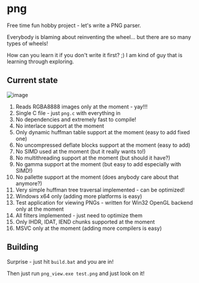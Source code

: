 # png

Free time fun hobby project - let's write a PNG parser.

Everybody is blaming about reinventing the wheel... but there are so many types of wheels! 

How can you learn it if you don't write it first? ;) I am kind of guy that is learning through exploring.

## Current state

![image](https://github.com/akowalew/png/assets/11333571/d0294130-7020-48b8-afda-a2c9c70e81cd)

1. Reads RGBA8888 images only at the moment - yay!!!
2. Single C file - just `png.c` with everything in
3. No dependencies and extremely fast to compile!
4. No interlace support at the moment
5. Only dynamic huffman table support at the moment (easy to add fixed one)
6. No uncompressed deflate blocks support at the moment (easy to add)
7. No SIMD used at the moment (but it really wants to!)
8. No multithreading support at the moment (but should it have?)
9. No gamma support at the moment (but easy to add especially with SIMD!)
10. No pallette support at the moment (does anybody care about that anymore?)
11. Very simple huffman tree traversal implemented - can be optimized!
12. Windows x64 only (adding more platforms is easy)
13. Test application for viewing PNGs - written for Win32 OpenGL backend only at the moment
14. All filters implemented - just need to optimize them
15. Only IHDR, IDAT, IEND chunks supported at the moment
16. MSVC only at the moment (adding more compilers is easy)

## Building

Surprise - just hit `build.bat` and you are in!

Then just run `png_view.exe test.png` and just look on it!

